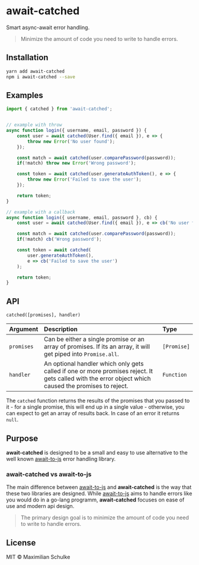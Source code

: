 # await-catched
Smart async-await error handling.

> Minimize the amount of code you need to write to handle errors.

## Installation

```bash
yarn add await-catched
npm i await-catched --save
```

## Examples

```javascript
import { catched } from 'await-catched';


// example with throw
async function login({ username, email, password }) {
    const user = await catched(User.find({ email }), e => {
        throw new Error('No user found');
    });

    const match = await catched(user.comparePassword(password));
    if(!match) throw new Error('Wrong password');

    const token = await catched(user.generateAuthToken(), e => {
        throw new Error('Failed to save the user');
    });

    return token;
}

// example with a callback
async function login({ username, email, password }, cb) {
    const user = await catched(User.find({ email }), e => cb('No user found'));

    const match = await catched(user.comparePassword(password));
    if(!match) cb('Wrong password');

    const token = await catched(
        user.generateAuthToken(), 
        e => cb('Failed to save the user')
    );

    return token;
}
```


## API

`catched([promises], handler)`

| Argument   | Description                                                                                                                                          | Type        |
|:-----------|:-----------------------------------------------------------------------------------------------------------------------------------------------------|:------------|
| `promises` | Can be either a single promise or an array of promises. If its an array, it will get piped into `Promise.all`.                                        | `[Promise]` |
| `handler`  | An optional handler which only gets called if one or more promises reject. It gets called with the error object which caused the promises to reject. | `Function`  |

The `catched` function returns the results of the promises that you passed to it - for a single promise, this will end up in a single value - otherwise, you can expect to get an array of results back. In case of an error it returns `null`.

## Purpose

**await-catched** is designed to be a small and easy to use alternative to the well known [await-to-js][await-to-js-url] error handling library. 

### await-catched vs await-to-js

The main difference between [await-to-js][await-to-js-url] and **await-catched** is the way that these two libraries are designed. While [await-to-js][await-to-js-url] aims to handle errors like you would do in a go-lang programm, **await-catched** focuses on ease of use and modern api design.

> The primary design goal is to minimize the amount of code you need to write to handle errors.

## License
MIT © Maximilian Schulke

[npm-url]: https://npmjs.org/package/await-catched
[npm-image]: https://img.shields.io/npm/v/await-catched

[download-badge]: http://img.shields.io/npm/dm/await-to-js.svg

[await-to-js-url]: https://github.com/scopsy/await-to-js